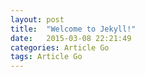 ```yaml
---
layout: post
title:  "Welcome to Jekyll!"
date:   2015-03-08 22:21:49
categories: Article Go
tags: Article Go
---
```

